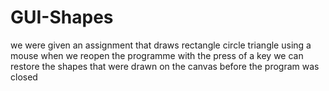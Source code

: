 # GUI-Shapes
we were given an assignment that draws rectangle circle triangle using a mouse when we reopen the programme with the press of a key we can restore the shapes that were drawn on the canvas before the program was closed 
